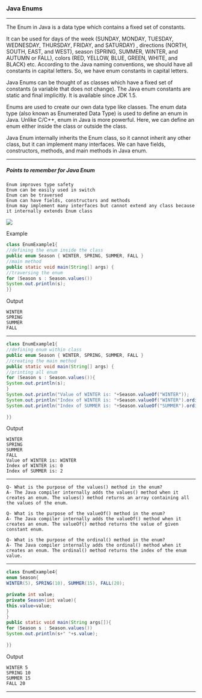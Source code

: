 ### Java Enums

---------


The Enum in Java is a data type which contains a fixed set of constants.



It can be used for days of the week (SUNDAY, MONDAY, TUESDAY, WEDNESDAY, THURSDAY, FRIDAY, and SATURDAY) , directions (NORTH, SOUTH, EAST, and WEST), season (SPRING, SUMMER, WINTER, and AUTUMN or FALL), colors (RED, YELLOW, BLUE, GREEN, WHITE, and BLACK) etc. According to the Java naming conventions, we should have all constants in capital letters. So, we have enum constants in capital letters.


Java Enums can be thought of as classes which have a fixed set of constants (a variable that does not change). The Java enum constants are static and final implicitly. It is available since JDK 1.5.


Enums are used to create our own data type like classes. The enum data type (also known as Enumerated Data Type) is used to define an enum in Java. Unlike C/C++, enum in Java is more powerful. Here, we can define an enum either inside the class or outside the class.


Java Enum internally inherits the Enum class, so it cannot inherit any other class, but it can implement many interfaces. We can have fields, constructors, methods, and main methods in Java enum.


-------

##### Points to remember for Java Enum
```
Enum improves type safety
Enum can be easily used in switch
Enum can be traversed
Enum can have fields, constructors and methods
Enum may implement many interfaces but cannot extend any class because it internally extends Enum class
```
![](https://static.javatpoint.com/java/new/images/java-enum.png)


Example
```java
class EnumExample1{  
//defining the enum inside the class  
public enum Season { WINTER, SPRING, SUMMER, FALL }  
//main method  
public static void main(String[] args) {  
//traversing the enum  
for (Season s : Season.values())  
System.out.println(s);  
}}  
```
Output
```
WINTER
SPRING
SUMMER
FALL
```
-----------

```java
class EnumExample1{  
//defining enum within class  
public enum Season { WINTER, SPRING, SUMMER, FALL }  
//creating the main method  
public static void main(String[] args) {  
//printing all enum  
for (Season s : Season.values()){  
System.out.println(s);  
}  
System.out.println("Value of WINTER is: "+Season.valueOf("WINTER"));  
System.out.println("Index of WINTER is: "+Season.valueOf("WINTER").ordinal());  
System.out.println("Index of SUMMER is: "+Season.valueOf("SUMMER").ordinal());  
  
}}  
```
Output
```
WINTER
SPRING
SUMMER
FALL
Value of WINTER is: WINTER
Index of WINTER is: 0
Index of SUMMER is: 2
```

------
```
Q- What is the purpose of the values() method in the enum?
A- The Java compiler internally adds the values() method when it creates an enum. The values() method returns an array containing all the values of the enum.

Q- What is the purpose of the valueOf() method in the enum?
A- The Java compiler internally adds the valueOf() method when it creates an enum. The valueOf() method returns the value of given constant enum.

Q- What is the purpose of the ordinal() method in the enum?
A- The Java compiler internally adds the ordinal() method when it creates an enum. The ordinal() method returns the index of the enum value.

```

--------

```java
class EnumExample4{  
enum Season{   
WINTER(5), SPRING(10), SUMMER(15), FALL(20);   
  
private int value;  
private Season(int value){  
this.value=value;  
}  
}  
public static void main(String args[]){  
for (Season s : Season.values())  
System.out.println(s+" "+s.value);  
  
}}  
```
Output
```
WINTER 5
SPRING 10
SUMMER 15
FALL 20
```
--------

